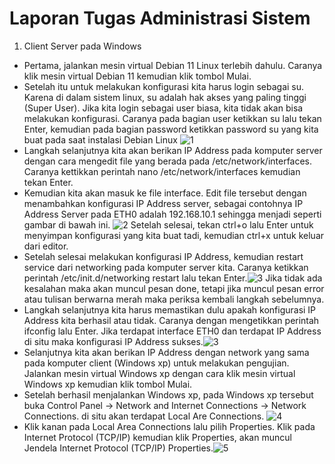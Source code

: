 # Laporan Tugas Administrasi Sistem 
1. Client Server pada Windows
- Pertama, jalankan mesin virtual Debian 11 Linux terlebih dahulu. Caranya klik mesin virtual Debian 11 kemudian klik tombol Mulai.
- Setelah itu untuk melakukan konfigurasi kita harus login sebagai su. Karena di dalam sistem linux, su adalah hak akses yang paling tinggi (Super User). Jika kita login sebagai user biasa, kita tidak akan bisa melakukan konfigurasi. Caranya pada bagian user ketikkan su lalu tekan Enter, kemudian pada bagian password ketikkan password su yang kita buat pada saat instalasi Debian Linux ![1](https://user-images.githubusercontent.com/112459285/191629603-4b337123-e4e4-4f41-92ff-814b0162d681.png)
-  Langkah selanjutnya kita akan berikan IP Address pada komputer server dengan cara mengedit file yang berada pada /etc/network/interfaces. Caranya kettikkan perintah nano /etc/network/interfaces kemudian tekan Enter.
- Kemudian kita akan masuk ke file interface. Edit file tersebut dengan menambahkan konfigurasi IP Address server, sebagai contohnya IP Address Server pada ETH0 adalah 192.168.10.1 sehingga menjadi seperti gambar di bawah ini. ![2](https://user-images.githubusercontent.com/112459285/191630061-16478eaa-712a-49ef-9c61-b63ab99e8aa6.png) Setelah selesai, tekan ctrl+o lalu Enter untuk menyimpan konfigurasi yang kita buat tadi, kemudian ctrl+x untuk keluar dari editor.
- Setelah selesai melakukan konfigurasi IP Address, kemudian restart service dari networking pada komputer server kita. Caranya ketikkan perintah /etc/init.d/networking restart lalu tekan Enter.![3](https://user-images.githubusercontent.com/112459285/191630323-793e3524-08ae-47a5-b411-e24947906a07.png) Jika tidak ada kesalahan maka akan muncul pesan done, tetapi jika muncul pesan error atau tulisan berwarna merah maka periksa kembali langkah sebelumnya.
-  Langkah selanjutnya kita harus memastikan dulu apakah konfigurasi IP Address kita berhasil atau tidak. Caranya dengan mengetikkan perintah ifconfig lalu Enter. Jika terdapat interface ETH0 dan terdapat IP Address di situ maka konfigurasi IP Address sukses.![3](https://user-images.githubusercontent.com/112459285/191630386-e4d72b09-246c-4df7-95ab-ae4f11dbb29c.png)
- Selanjutnya kita akan berikan IP Address dengan network yang sama pada komputer client (Windows xp) untuk melakukan pengujian.  Jalankan mesin virtual Windows xp dengan cara klik mesin virtual Windows xp kemudian klik tombol Mulai.
- Setelah berhasil menjalankan Windows xp, pada Windows xp tersebut buka Control Panel -> Network and Internet Connections -> Network Connections. di situ akan terdapat Local Are Connections. ![4](https://user-images.githubusercontent.com/112459285/191630584-9179512d-cdb6-4112-8c2a-b5eb7c84b871.png)
- Klik kanan pada Local Area Connections lalu pilih Properties. Klik pada Internet Protocol (TCP/IP) kemudian klik Properties, akan muncul Jendela Internet Protocol (TCP/IP) Properties.![5](https://user-images.githubusercontent.com/112459285/191630650-47e5a301-a17b-495e-98fd-fe438c8970d9.png)



